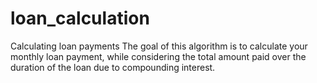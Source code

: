 # loan_calculation
Calculating loan payments
The goal of this algorithm is to calculate your monthly loan payment, while considering the total amount paid over the duration of the loan due to compounding interest.
